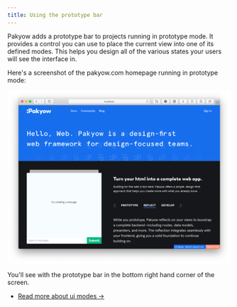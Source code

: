 ```yaml
---
title: Using the prototype bar
---
```


Pakyow adds a prototype bar to projects running in prototype mode. It provides a control you can use to place the current view into one of its defined modes. This helps you design all of the various states your users will see the interface in.

Here's a screenshot of the pakyow.com homepage running in prototype mode:

![Pakyow.com Homepage in Prototype Mode](https://github.com/metabahn/pakyow-marketing-public/raw/master/docs/common/images/frontend-prototyping-tools-prototype-mode.png "Pakyow.com Homepage in Prototype Mode")

You'll see with the prototype bar in the bottom right hand corner of the screen.

* [Read more about ui modes &rarr;](doc:frontend/modes)
